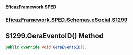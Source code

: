 #### [EficazFramework.SPED](EficazFrameworkSPED.md 'EficazFramework SPED')
### [EficazFramework.SPED.Schemas.eSocial](EficazFramework.SPED.Schemas.eSocial.md 'EficazFramework.SPED.Schemas.eSocial').[S1299](EficazFramework.SPED.Schemas.eSocial/S1299.md 'EficazFramework.SPED.Schemas.eSocial.S1299')

## S1299.GeraEventoID() Method

```csharp
public override void GeraEventoID();
```